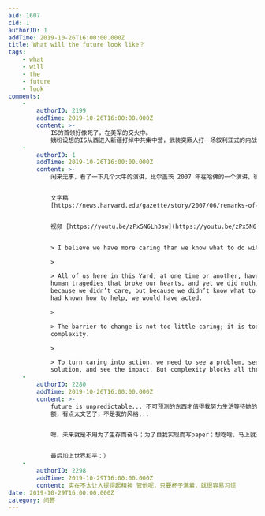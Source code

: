 ```yaml
---
aid: 1607
cid: 1
authorID: 1
addTime: 2019-10-26T16:00:00.000Z
title: What will the future look like？
tags:
    - what
    - will
    - the
    - future
    - look
comments:
    -
        authorID: 2199
        addTime: 2019-10-26T16:00:00.000Z
        content: >-
            IS的首领好像死了，在美军的交火中。
            姨粉设想的IS从西进入新疆打掉中共集中营，武装突厥人打一场叙利亚式的内战进而消耗维稳资源的设想估计要落空了。
    -
        authorID: 1
        addTime: 2019-10-26T16:00:00.000Z
        content: >-
            闲来无事，看了一下几个大牛的演讲，比尔盖茨 2007 年在哈佛的一个演讲，很值得听一听。下面是我的一点摘录：


            文字稿
            [https://news.harvard.edu/gazette/story/2007/06/remarks-of-bill-gates-harvard-commencement-2007/](https://news.harvard.edu/gazette/story/2007/06/remarks-of-bill-gates-harvard-commencement-2007/)


            视频 [https://youtu.be/zPx5N6Lh3sw](https://youtu.be/zPx5N6Lh3sw)


            > I believe we have more caring than we know what to do with.

            > 

            > All of us here in this Yard, at one time or another, have seen
            human tragedies that broke our hearts, and yet we did nothing – not
            because we didn’t care, but because we didn’t know what to do. If we
            had known how to help, we would have acted.

            > 

            > The barrier to change is not too little caring; it is too much
            complexity.

            > 

            > To turn caring into action, we need to see a problem, see a
            solution, and see the impact. But complexity blocks all three steps.
    -
        authorID: 2280
        addTime: 2019-10-26T16:00:00.000Z
        content: >-
            future is unpredictable... 不可预测的东西才值得我努力生活等待她的到来...
            额，有点太文艺了，不是我的风格...


            嗯，未来就是不用为了生存而奋斗；为了自我实现而写paper；想吃啥，马上就送货上门；想见什么人，带上眼镜就立刻沉浸；想去哪，嗖一下就见到了。嗯不错...


            最后加上世界和平：）
    -
        authorID: 2298
        addTime: 2019-10-29T16:00:00.000Z
        content: 实在不太让人提得起精神 管他呢，只要杯子满着，就很容易习惯
date: 2019-10-29T16:00:00.000Z
category: 问答
---
```



